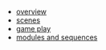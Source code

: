 * [overview](./overview.md)
* [scenes](./scenes.md)
* [game play](./gameplay.md)
* [modules and sequences](./modules.md)


